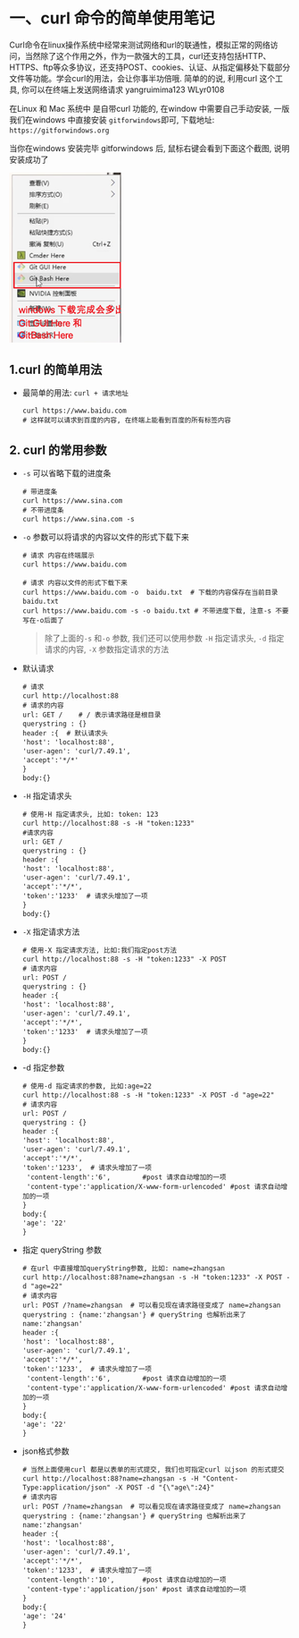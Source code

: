 # 一、curl 命令的简单使用笔记

Curl命令在linux操作系统中经常来测试网络和url的联通性，模拟正常的网络访问，当然除了这个作用之外，作为一款强大的工具，curl还支持包括HTTP、HTTPS、ftp等众多协议，还支持POST、cookies、认证、从指定偏移处下载部分文件等功能。学会curl的用法，会让你事半功倍哦. 简单的的说, 利用curl 这个工具, 你可以在终端上发送网络请求 yangruimima123 WLyr0108

 在Linux 和 Mac 系统中 是自带curl 功能的, 在window 中需要自己手动安装, 一版我们在windows 中直接安装 `gitforwindows`即可, 下载地址:  `https://gitforwindows.org` 

当你在windows 安装完毕 gitforwindows 后, 鼠标右键会看到下面这个截图, 说明安装成功了

<img src="gitforwindows.png" width= 200>  





## 1.curl 的简单用法

- 最简单的用法: `curl + 请求地址` 

  ```
  curl https://www.baidu.com 
  # 这样就可以请求到百度的内容, 在终端上能看到百度的所有标签内容
  ```

## 2. curl 的常用参数

- `-s` 可以省略下载的进度条

  ```
  # 带进度条
  curl https://www.sina.com   
  # 不带进度条
  curl https://www.sina.com -s
  ```

- `-o` 参数可以将请求的内容以文件的形式下载下来

  ```
  # 请求 内容在终端展示
  curl https://www.baidu.com
  
  # 请求 内容以文件的形式下载下来
  curl https://www.baidu.com -o  baidu.txt  # 下载的内容保存在当前目录 baidu.txt 
  curl https://www.baidu.com -s -o baidu.txt # 不带进度下载, 注意-s 不要写在-o后面了
  ```

  >  除了上面的`-s` 和`-o` 参数, 我们还可以使用参数 `-H` 指定请求头, `-d` 指定请求的内容, `-X` 参数指定请求的方法

- 默认请求

  ```
  # 请求
  curl http://localhost:88 
  # 请求的内容
  url: GET /    # / 表示请求路径是根目录
  querystring : {}
  header :{  # 默认请求头
  'host': 'localhost:88',
  'user-agen': 'curl/7.49.1',
  'accept':'*/*'
  }
  body:{}
  ```



- `-H` 指定请求头

  ```
  # 使用-H 指定请求头, 比如: token: 123
  curl http://localhost:88 -s -H "token:1233"
  #请求内容
  url: GET / 
  querystring : {}
  header :{ 
  'host': 'localhost:88',
  'user-agen': 'curl/7.49.1',
  'accept':'*/*',
  'token':'1233'  # 请求头增加了一项
  }
  body:{}
  ```

  

- `-X` 指定请求方法

  ```
  # 使用-X 指定请求方法, 比如:我们指定post方法
  curl http://localhost:88 -s -H "token:1233" -X POST
  # 请求内容
  url: POST / 
  querystring : {}
  header :{ 
  'host': 'localhost:88',
  'user-agen': 'curl/7.49.1',
  'accept':'*/*',
  'token':'1233'  # 请求头增加了一项
  }
  body:{}
  ```

- -d 指定参数

  ```
  # 使用-d 指定请求的参数, 比如:age=22
  curl http://localhost:88 -s -H "token:1233" -X POST -d "age=22"
  # 请求内容
  url: POST /
  querystring : {}
  header :{ 
  'host': 'localhost:88',
  'user-agen': 'curl/7.49.1',
  'accept':'*/*',
  'token':'1233',  # 请求头增加了一项
   'content-length':'6',		#post 请求自动增加的一项
   'content-type':'application/X-www-form-urlencoded' #post 请求自动增加的一项
  }
  body:{
  'age': '22'
  }
  ```

  

- 指定 queryString 参数

  ```
  # 在url 中直接增加queryString参数, 比如: name=zhangsan
  curl http://localhost:88?name=zhangsan -s -H "token:1233" -X POST -d "age=22"
  # 请求内容
  url: POST /?name=zhangsan  # 可以看见现在请求路径变成了 name=zhangsan
  querystring : {name:'zhangsan'} # queryString 也解析出来了 name:'zhangsan'
  header :{ 
  'host': 'localhost:88',
  'user-agen': 'curl/7.49.1',
  'accept':'*/*',
  'token':'1233',  # 请求头增加了一项
   'content-length':'6',		#post 请求自动增加的一项
   'content-type':'application/X-www-form-urlencoded' #post 请求自动增加的一项
  }
  body:{
  'age': '22'
  }
  ```

  

- json格式参数

  ```
  # 当然上面使用curl 都是以表单的形式提交, 我们也可指定curl 以json 的形式提交
  curl http://localhost:88?name=zhangsan -s -H "Content-Type:application/json" -X POST -d "{\"age\":24}"
  # 请求内容
  url: POST /?name=zhangsan  # 可以看见现在请求路径变成了 name=zhangsan
  querystring : {name:'zhangsan'} # queryString 也解析出来了 name:'zhangsan'
  header :{ 
  'host': 'localhost:88',
  'user-agen': 'curl/7.49.1',
  'accept':'*/*',
  'token':'1233',  # 请求头增加了一项
   'content-length':'10',		#post 请求自动增加的一项
   'content-type':'application/json' #post 请求自动增加的一项
  }
  body:{
  'age': '24'
  }
  ```

  

  









































